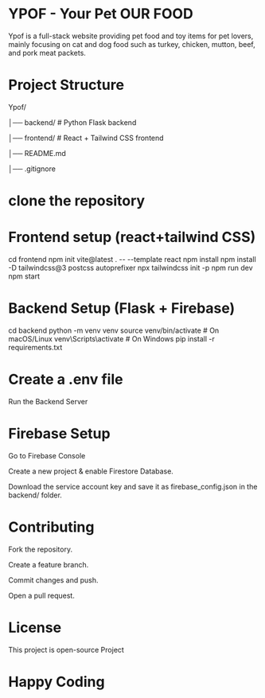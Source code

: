 # YPOF - Your Pet OUR FOOD

Ypof is a full-stack website providing pet food and toy items for pet lovers, mainly focusing on cat and dog food such as turkey, chicken, mutton, beef, and pork meat packets.

# Project Structure

Ypof/

│── backend/      # Python Flask backend

│── frontend/     # React + Tailwind CSS frontend

│── README.md

│── .gitignore

# clone the repository

# Frontend setup (react+tailwind CSS)
cd frontend
npm init vite@latest . -- --template react
npm install
npm install -D tailwindcss@3 postcss autoprefixer
npx tailwindcss init -p
npm run dev
npm start

# Backend Setup (Flask + Firebase)
cd backend
python -m venv venv
source venv/bin/activate  # On macOS/Linux
venv\Scripts\activate     # On Windows
pip install -r requirements.txt

# Create a .env file

Run the Backend Server

# Firebase Setup

Go to Firebase Console

Create a new project & enable Firestore Database.

Download the service account key and save it as firebase_config.json in the backend/ folder.


# Contributing

Fork the repository.

Create a feature branch.

Commit changes and push.

Open a pull request.

# License

This project is open-source Project

# Happy Coding